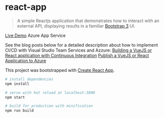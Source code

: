 # react-app

> A simple Reactjs application that demonstrates how to interact with an external API, displaying results in a familiar [Bootstrap 3](https://getbootstrap.com/docs/3.3/) UI.

[Live Demo](http://myreactapp.azurewebsites.net/) Azure App Service

See the blog posts below for a detailed description about how to implement CI/CD with Visual Studio Team Services and Azzure:
[Building a VueJS or React application with Continuous Integration](http://blog.ezidata.com.au/post/Building-a-VueJS-or-React-application-with-Continuous-Integration.aspx)
[Publish a VueJS or React Application to Azure](http://blog.ezidata.com.au/post/Publish-a-VueJS-or-React-Application-to-Azure.aspx)


This project was bootstrapped with [Create React App](https://github.com/facebookincubator/create-react-app).

``` bash
# install dependencies
npm install

# serve with hot reload at localhost:3000
npm start

# build for production with minification
npm run build

```
